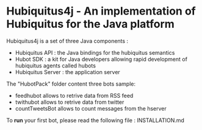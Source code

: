 # Hubiquitus4j - An implementation of Hubiquitus for the Java platform

Hubiquitus4j is a set of three Java components :

* Hubiquitus API : the Java bindings for the hubiquitus semantics
* Hubot SDK : a kit for Java developers allowing rapid development of hubiquitus agents called hubots
* Hubiquitus Server : the application server

The "HubotPack" folder content three bots sample:

* feedhubot allows to retrive data from RSS feed
* twithubot allows to retrive data from twitter
* countTweetsBot allows to count messages from the hserver 

To **run** your first bot, please read the following file : INSTALLATION.md